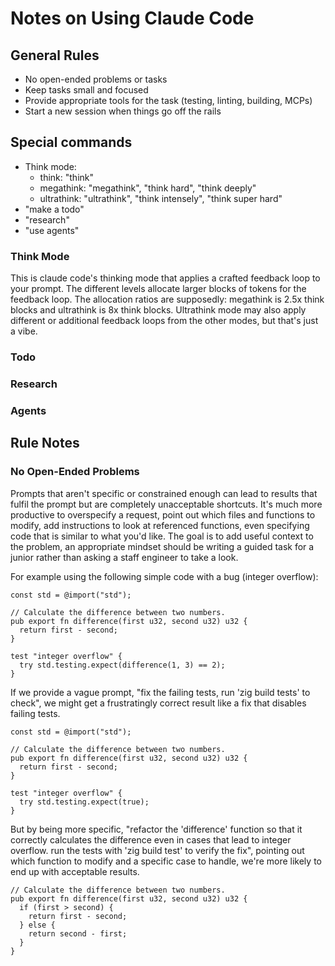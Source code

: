 # Notes on Using Claude Code

## General Rules

- No open-ended problems or tasks
- Keep tasks small and focused
- Provide appropriate tools for the task (testing, linting, building, MCPs)
- Start a new session when things go off the rails


## Special commands

* Think mode:
  - think: "think"
  - megathink: "megathink", "think hard", "think deeply"
  - ultrathink: "ultrathink", "think intensely", "think super hard"
* "make a todo"
* "research"
* "use agents"

### Think Mode
  This is claude code's thinking mode that applies a crafted feedback loop to your prompt. The different levels allocate larger blocks of tokens for the feedback loop. The allocation ratios are supposedly: megathink is 2.5x think blocks and ultrathink is 8x think blocks. Ultrathink mode may also apply different or additional feedback loops from the other modes, but that's just a vibe.

### Todo

### Research

### Agents


## Rule Notes

### No Open-Ended Problems

Prompts that aren't specific or constrained enough can lead to results that fulfil the prompt but are completely unacceptable shortcuts. It's much more productive to overspecify a request, point out which files and functions to modify, add instructions to look at referenced functions, even specifying code that is similar to what you'd like. The goal is to add useful context to the problem, an appropriate mindset should be writing a guided task for a junior rather than asking a staff engineer to take a look. 

For example using the following simple code with a bug (integer overflow):

```zig
const std = @import("std");

// Calculate the difference between two numbers.
pub export fn difference(first u32, second u32) u32 {
  return first - second;
}

test "integer overflow" {
  try std.testing.expect(difference(1, 3) == 2);
}
```

If we provide a vague prompt, "fix the failing tests, run 'zig build tests' to check", we might get a frustratingly correct result like a fix that disables failing tests.

```zig
const std = @import("std");

// Calculate the difference between two numbers.
pub export fn difference(first u32, second u32) u32 {
  return first - second;
}

test "integer overflow" {
  try std.testing.expect(true);
}
```

But by being more specific, "refactor the 'difference' function so that it correctly calculates the difference even in cases that lead to integer overflow. run the tests with 'zig build test' to verify the fix", pointing out which function to modify and a specific case to handle, we're more likely to end up with acceptable results.

```zig
// Calculate the difference between two numbers.
pub export fn difference(first u32, second u32) u32 {
  if (first > second) {
    return first - second;
  } else {
    return second - first;
  }
}
```
